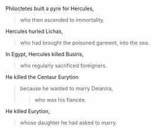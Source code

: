 Philoctetes built a pyre for Hercules,
> who then ascended to immortality.

Hercules hurled Lichas,
> who had brought the poisoned garment, into the sea.

In Egypt, Hercules killed Busiris,
> who regularly sacrificed foreigners.

He killed the Centaur Eurytion
> because he wanted to marry Deianira,
>> who was his fiancée.

He killed Eurytion,
> whose daughter he had asked to marry.
